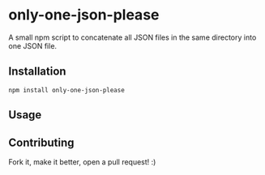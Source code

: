 # only-one-json-please

A small npm script to concatenate all JSON files in the same directory into one JSON file.

## Installation

`npm install only-one-json-please`

## Usage

## Contributing
Fork it, make it better, open a pull request! :)
